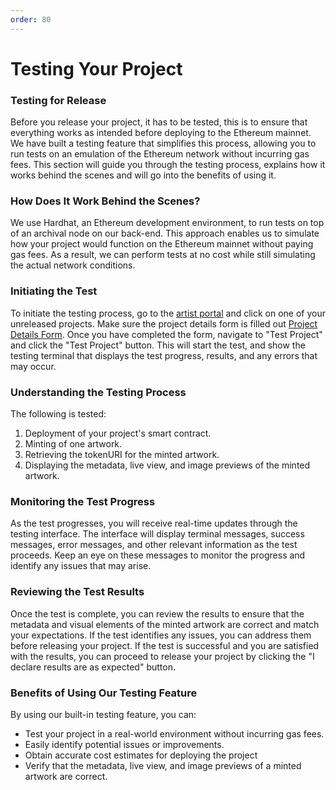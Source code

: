```yaml
---
order: 80
---
```

# Testing Your Project

### Testing for Release
Before you release your project, it has to be tested, this is to ensure that everything works as intended before deploying to the Ethereum mainnet. We have built a testing feature that simplifies this process, allowing you to run tests on an emulation of the Ethereum network without incurring gas fees. This section will guide you through the testing process, explains how it works behind the scenes and will go into the benefits of using it.
### How Does It Work Behind the Scenes?
We use Hardhat, an Ethereum development environment, to run tests on top of an archival node on our back-end. This approach enables us to simulate how your project would function on the Ethereum mainnet without paying gas fees. As a result, we can perform tests at no cost while still simulating the actual network conditions.
### Initiating the Test
To initiate the testing process, go to the [artist portal](https://256art.com/portal) and click on one of your unreleased projects. Make sure the project details form is filled out [Project Details Form](/artist-documentation/project-details-form). Once you have completed the form, navigate to "Test Project" and click the "Test Project" button. This will start the test, and show the testing terminal that displays the test progress, results, and any errors that may occur.
### Understanding the Testing Process
The following is tested:
1. Deployment of your project's smart contract.
2. Minting of one artwork.
3. Retrieving the tokenURI for the minted artwork.
4. Displaying the metadata, live view, and image previews of the minted artwork.
### Monitoring the Test Progress
As the test progresses, you will receive real-time updates through the testing interface. The interface will display terminal messages, success messages, error messages, and other relevant information as the test proceeds. Keep an eye on these messages to monitor the progress and identify any issues that may arise.
### Reviewing the Test Results
Once the test is complete, you can review the results to ensure that the metadata and visual elements of the minted artwork are correct and match your expectations. If the test identifies any issues, you can address them before releasing your project. If the test is successful and you are satisfied with the results, you can proceed to release your project by clicking the "I declare results are as expected" button.
### Benefits of Using Our Testing Feature
By using our built-in testing feature, you can:
- Test your project in a real-world environment without incurring gas fees.
- Easily identify potential issues or improvements.
- Obtain accurate cost estimates for deploying the project
- Verify that the metadata, live view, and image previews of a minted artwork are correct.